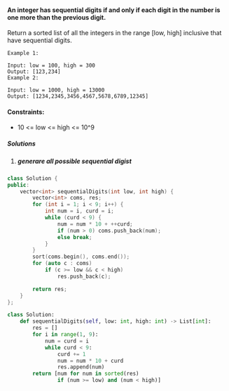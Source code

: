 #### An integer has sequential digits if and only if each digit in the number is one more than the previous digit.

Return a sorted list of all the integers in the range [low, high] inclusive that have sequential digits.

 

```
Example 1:

Input: low = 100, high = 300
Output: [123,234]
Example 2:

Input: low = 1000, high = 13000
Output: [1234,2345,3456,4567,5678,6789,12345]
```
 

#### Constraints:

- 10 <= low <= high <= 10^9

##### Solutions

1. ##### generare all possible sequential digist

```c++
class Solution {
public:
    vector<int> sequentialDigits(int low, int high) {
        vector<int> coms, res;
        for (int i = 1; i < 9; i++) {
            int num = i, curd = i;
            while (curd < 9) {
                num = num * 10 + ++curd;
                if (num > 0) coms.push_back(num);
                else break;
            }
        }
        sort(coms.begin(), coms.end());
        for (auto c : coms)
            if (c >= low && c < high)
                res.push_back(c);

        return res;
    }
};
```

```python
class Solution:
    def sequentialDigits(self, low: int, high: int) -> List[int]:
        res = []
        for i in range(1, 9):
            num = curd = i
            while curd < 9:
                curd += 1
                num = num * 10 + curd
                res.append(num)
        return [num for num in sorted(res)
                if (num >= low) and (num < high)]
```